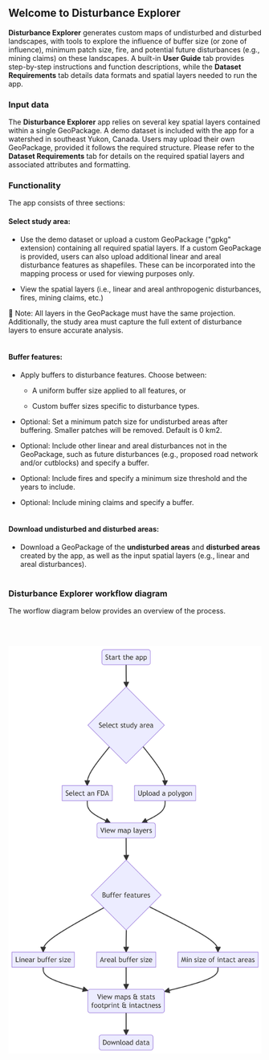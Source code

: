 ## Welcome to Disturbance Explorer 

**Disturbance Explorer** generates custom maps of undisturbed and disturbed landscapes, with tools to explore the influence of buffer size (or zone of influence), minimum patch size, fire, and potential future disturbances (e.g., mining claims) on these landscapes. 
A built-in **User Guide** tab provides step-by-step instructions and function descriptions, while the **Dataset Requirements** tab details data formats and spatial
layers needed to run the app.


### Input data
  
The **Disturbance Explorer** app relies on several key spatial layers contained within a single GeoPackage. A demo dataset is included with the app for a watershed in southeast Yukon, Canada. Users may upload their own GeoPackage, provided it follows the required structure. 
Please refer to the **Dataset Requirements** tab for details on the required spatial layers and associated attributes and formatting.

### Functionality
    
The app consists of three sections:



#### Select study area:

  - Use the demo dataset or upload a custom GeoPackage ("gpkg" extension) containing all required spatial layers. If a custom GeoPackage is provided, users can also upload additional linear and areal disturbance features as shapefiles. 
These can be incorporated into the mapping process or used for viewing purposes only.
    
  - View the spatial layers (i.e., linear and areal anthropogenic disturbances, fires, mining claims, etc.)



📌 Note: All layers in the GeoPackage must have the same projection. Additionally, the study area must capture the full extent of disturbance layers to ensure accurate analysis.
<br><br>

#### Buffer features:
    
  - Apply buffers to disturbance features. Choose between:
  
  
    - A uniform buffer size applied to all features, or

    - Custom buffer sizes specific to disturbance types.

  - Optional: Set a minimum patch size for undisturbed areas after buffering. Smaller patches will be removed. Default is 0 km2.
  
  - Optional: Include other linear and areal disturbances not in the GeoPackage, such as future disturbances (e.g., proposed road network and/or cutblocks) and specify a buffer.

  - Optional: Include fires and specify a minimum size threshold and the years to include.

  - Optional: Include mining claims and specify a buffer.
<br><br>
  
#### Download undisturbed and disturbed areas:
    
  - Download a GeoPackage of the **undisturbed areas** and **disturbed areas** created by the app, as well as the input spatial layers (e.g., linear and areal disturbances).
<br><br>
  
  
### Disturbance Explorer workflow diagram

The worflow diagram below provides an overview of the process.

<br><br>
<center><img src="pics/workflow.png" width="800"></center>
<br><br>

